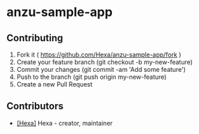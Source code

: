 # anzu-sample-app

## Contributing

1. Fork it ( https://github.com/Hexa/anzu-sample-app/fork )
2. Create your feature branch (git checkout -b my-new-feature)
3. Commit your changes (git commit -am 'Add some feature')
4. Push to the branch (git push origin my-new-feature)
5. Create a new Pull Request

## Contributors

- [[Hexa]](https://github.com/Hexa) Hexa - creator, maintainer
